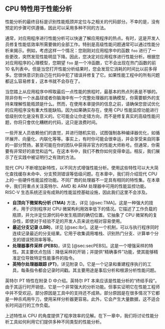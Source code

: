 
## CPU 特性用于性能分析

性能分析的最终目标是识别性能瓶颈并定位与之相关的代码部分。不幸的是，没有预定的步骤可供遵循，因此可以采用多种不同的方法。

通常，对应用程序进行性能分析可以快速了解应用程序的热点。有时，这是开发人员修复性能低效率所需要做的全部工作。特别是高级性能问题通常可以通过性能分析来揭示。例如，考虑这样一个情况：您刚刚对应用程序中的函数 `foo` 进行了一些更改，突然发现性能明显下降。因此，您决定对应用程序进行性能分析。根据您对应用程序的心理模型，您期望 `foo` 是一个冷函数，它不会出现在热门函数的前 10 名列表中。但是当您打开性能分析结果时，您会发现它消耗的时间比以前多得多。您很快意识到自己在代码中犯了错误并修复了它。如果性能工程中的所有问题都这么容易修复，这本书就不会存在了。

当您踏上从应用程序中榨取最后一点性能的旅程时，最基本的热点列表是不够的。除非你有一个水晶球或者你脑海中有一个完整处理器的准确模型，你需要额外的支持来理解性能瓶颈是什么。然而，在使用本章提供的信息之前，请确保您尝试优化的应用程序没有重大性能缺陷。因为如果确实存在，使用 CPU 性能监控功能进行低级别优化是没有意义的。它可能会让你走错方向，而不是修复真实的高级性能问题，你将只會优化糟糕的代码，这只是浪费时间。

一些开发人员依赖他们的直觉，并进行随机实验，试图强制各种编译器优化，如循环展开、向量化、内联化等等。事实上，有时你可能会很幸运，并会享受来自同事的一部分赞扬，甚至可能在你的团队中获得非官方的性能大师称号。但通常，你需要有非常好的直觉和运气。在这本书中，我们不教你如何变得幸运。相反，我们展示了在实践中被证明行之有效的方法。

现代 CPU 不断增加新特性，以不同方式增强性能分析。使用这些特性可以大大简化查找缓存未命中、分支预测错误等低级问题。在本章中，我们将介绍现代 CPU 上的一些硬件性能监控功能。不同厂商的处理器不一定具有相同的特性集。在本章中，我们将重点关注英特尔、AMD 和 ARM 处理器中可用的性能监控功能。RISC-V 生态系统还没有成熟的性能监控基础设施，因此我们这里不会涉及。

* **自顶向下微架构分析 (TMA)** 方法，详见 [@sec:TMA]。这是一种强大的技术，用于识别程序对 CPU 微架构利用效率低下的情况。它描述了工作负载的瓶颈，并允许定位源代码中发生瓶颈的确切位置。它抽象了 CPU 微架构的复杂性，即使对于经验不足的开发人员来说也相对容易使用。
* **最近分支记录 (LBR)**，详见 [@sec:lbr]。这是一个机制，可以与执行程序同时连续记录最近的分支结果。它用于收集调用堆栈、识别热门分支、计算单个分支的错误预测率等等。
* **处理器事件采样 (PEBS)**，详见 [@sec:secPEBS]。这是一个增强采样的特性。其主要优点包括：降低采样的开销；并提供“精确事件”功能，使其能够精准定位导致特定性能事件的指令。
* **英特尔处理器跟踪 (PT)**，详见附录 D。它是一个记录和重建程序执行的工具，每条指令都会记录时间戳。其主要用途是事后分析和根源分析性能问题。

英特尔 PT 特性在附录 D 中介绍。英特尔 PT 本来应该是性能分析的“终结手段”。由于其运行时开销低，它是一个非常强大的分析功能。但事实证明它在性能工程师中并不受欢迎。部分原因是工具中的支持还不成熟，部分原因是在很多情况下它都是一种杀鸡用牛刀，使用采样分析器更容易。此外，它会产生大量数据，这不适合长时间运行的工作负载。

上述特性从 CPU 的角度提供了程序效率的见解。在下一章中，我们将讨论性能分析工具如何利用它们提供多种不同类型的性能分析。
